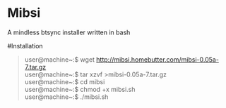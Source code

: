 Mibsi
=====

A mindless btsync installer written in bash


#Installation
>
>user@machine~:$ wget http://mibsi.homebutter.com/mibsi-0.05a-7.tar.gz  
>user@machine~:$ tar xzvf >mibsi-0.05a-7.tar.gz  
>user@machine~:$ cd mibsi  
>user@machine~:$ chmod +x mibsi.sh  
>user@machine~:$ ./mibsi.sh  
>


